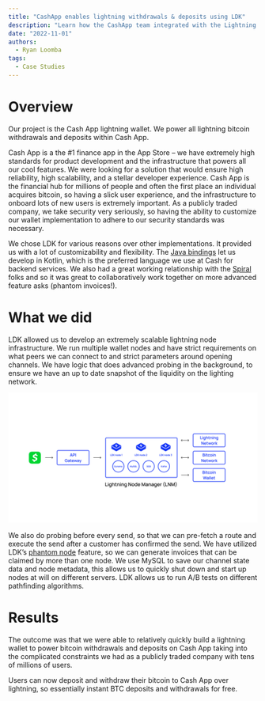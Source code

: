 ```yaml
---
title: "CashApp enables lightning withdrawals & deposits using LDK"
description: "Learn how the CashApp team integrated with the Lightning Network, allowing its users to send and receive bitcoin instantly."
date: "2022-11-01"
authors:
  - Ryan Loomba
tags:
  - Case Studies 
--- 
```


# Overview
Our project is the Cash App lightning wallet. We power all lightning bitcoin withdrawals and deposits within Cash App.

Cash App is a the #1 finance app in the App Store – we have extremely high standards for product development and the infrastructure that powers all our cool features. We were looking for a solution that would ensure high reliability, high scalability, and a stellar developer experience. Cash App is the financial hub for millions of people and often the first place an individual acquires bitcoin, so having a slick user experience, and the infrastructure to onboard lots of new users is extremely important. As a publicly traded company, we take security very seriously, so having the ability to customize our wallet implementation to adhere to our security standards was necessary.

We chose LDK for various reasons over other implementations. It provided us with a lot of customizability and flexibility. The [Java bindings](https://github.com/lightningdevkit/ldk-garbagecollected) let us develop in Kotlin, which is the preferred language we use at Cash for backend services. We also had a great working relationship with the [Spiral](https://spiral.xyz/) folks and so it was great to collaboratively work together on more advanced feature asks (phantom invoices!).

# What we did
LDK allowed us to develop an extremely scalable lightning node infrastructure. We run multiple wallet nodes and have strict requirements on what peers we can connect to and strict parameters around opening channels. We have logic that does advanced probing in the background, to ensure we have an up to date snapshot of the liquidity on the lighting network.

![CashApp architecture](../assets/cash-app-architecture.svg)

We also do probing before every send, so that we can pre-fetch a route and execute the send after a customer has confirmed the send. We have utilized LDK’s [phantom node](https://lightningdevkit.org/blog/introducing-phantom-node-payments/) feature, so we can generate invoices that can be claimed by more than one node. We use MySQL to save our channel state data and node metadata, this allows us to quickly shut down and start up nodes at will on different servers. LDK allows us to run A/B tests on different pathfinding algorithms.

# Results

The outcome was that we were able to relatively quickly build a lightning wallet to power bitcoin withdrawals and deposits on Cash App taking into the complicated constraints we had as a publicly traded company with tens of millions of users.

Users can now deposit and withdraw their bitcoin to Cash App over lightning, so essentially instant BTC deposits and withdrawals for free.
